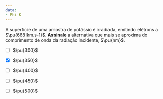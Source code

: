 ```yaml
---
data:
- Phi-K
---
```


A superfície de uma amostra de potássio é irradiada, emitindo elétrons a $\pu{668 km.s-1}$.
**Assinale** a alternativa que mais se aproxima do comprimento de onda da radiação incidente, $\pu{nm}$.

- [ ] $\pu{300}$
- [x] $\pu{350}$
- [ ] $\pu{400}$
- [ ] $\pu{450}$
- [ ] $\pu{500}$

